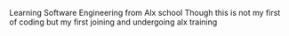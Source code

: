 Learning Software Engineering from Alx school
Though this is not my first of coding but my first joining and undergoing alx training

